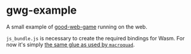 # gwg-example

A small example of [good-web-game](https://github.com/ggez/good-web-game) running on the web.

`js_bundle.js` is necessary to create the required bindings for Wasm. For now it's simply [the same glue as used by `macroquad`](https://github.com/not-fl3/macroquad/tree/master/js).
